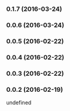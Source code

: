 ### 0.1.7 (2016-03-24)


### 0.0.6 (2016-03-24)


### 0.0.5 (2016-02-22)


### 0.0.4 (2016-02-22)


### 0.0.3 (2016-02-22)


### 0.0.2 (2016-02-19)


undefined